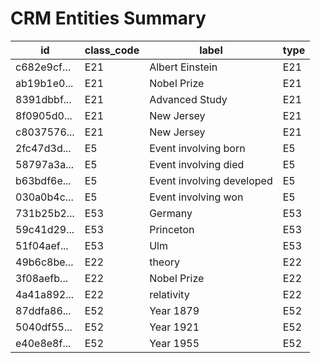 # CRM Entities Summary

| id | class_code | label | type |
| --- | --- | --- | --- |
| c682e9cf... | E21 | Albert Einstein | E21 |
| ab19b1e0... | E21 | Nobel Prize | E21 |
| 8391dbbf... | E21 | Advanced Study | E21 |
| 8f0905d0... | E21 | New Jersey | E21 |
| c8037576... | E21 | New Jersey | E21 |
| 2fc47d3d... | E5 | Event involving born | E5 |
| 58797a3a... | E5 | Event involving died | E5 |
| b63bdf6e... | E5 | Event involving developed | E5 |
| 030a0b4c... | E5 | Event involving won | E5 |
| 731b25b2... | E53 | Germany | E53 |
| 59c41d29... | E53 | Princeton | E53 |
| 51f04aef... | E53 | Ulm | E53 |
| 49b6c8be... | E22 | theory | E22 |
| 3f08aefb... | E22 | Nobel Prize | E22 |
| 4a41a892... | E22 | relativity | E22 |
| 87ddfa86... | E52 | Year 1879 | E52 |
| 5040df55... | E52 | Year 1921 | E52 |
| e40e8e8f... | E52 | Year 1955 | E52 |